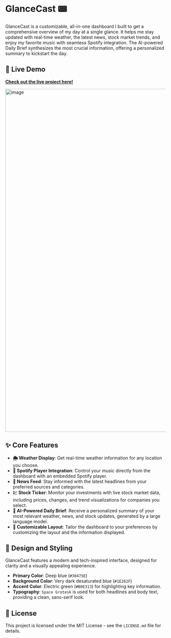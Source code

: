 

# **GlanceCast** 📟

GlanceCast is a customizable, all-in-one dashboard I built to get a comprehensive overview of my day at a single glance. It helps me stay updated with real-time weather, the latest news, stock market trends, and enjoy my favorite music with seamless Spotify integration. The AI-powered Daily Brief synthesizes the most crucial information, offering a personalized summary to kickstart the day.

## 🚀 Live Demo

**[Check out the live project here\!](https://studio--glancecast.us-central1.hosted.app/)**

<img width="1919" height="1079" alt="image" src="https://github.com/user-attachments/assets/00e8dedc-a987-406d-9eda-0ef46f5d3679" />


## ✨ Core Features

  - **🌦️ Weather Display**: Get real-time weather information for any location you choose.
  - **🎵 Spotify Player Integration**: Control your music directly from the dashboard with an embedded Spotify player.
  - **📰 News Feed**: Stay informed with the latest headlines from your preferred sources and categories.
  - **💹 Stock Ticker**: Monitor your investments with live stock market data, including prices, changes, and trend visualizations for companies you select.
  - **🤖 AI-Powered Daily Brief**: Receive a personalized summary of your most relevant weather, news, and stock updates, generated by a large language model.
  - **🎨 Customizable Layout**: Tailor the dashboard to your preferences by customizing the layout and the information displayed.

## 🎨 Design and Styling

GlanceCast features a modern and tech-inspired interface, designed for clarity and a visually appealing experience.

  - **Primary Color**: Deep blue (`#30475E`)
  - **Background Color**: Very dark desaturated blue (`#1E262F`)
  - **Accent Color**: Electric green (`#B0E313`) for highlighting key information.
  - **Typography**: `Space Grotesk` is used for both headlines and body text, providing a clean, sans-serif look.

## 📄 License

This project is licensed under the MIT License - see the `LICENSE.md` file for details.
